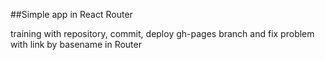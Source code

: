 ##Simple app in React Router

training with repository, commit, deploy gh-pages branch and fix problem with link by basename in Router
